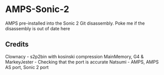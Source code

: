 # AMPS-Sonic-2
AMPS pre-installed into the Sonic 2 Git disassembly. Poke me if the disassembly is out of date here

## Credits
Clownacy - s2p2bin with kosinski compression
MainMemory, G4 & MarkeyJester - Checking that the port is accurate
Natsumi - AMPS, AMPS AS port, Sonic 2 port
